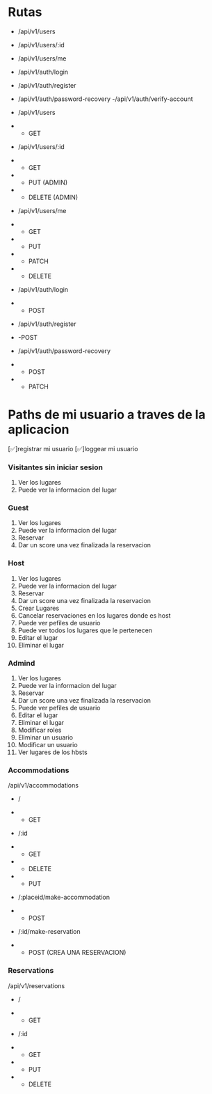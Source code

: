 # Rutas

- /api/v1/users
- /api/v1/users/:id
- /api/v1/users/me

- /api/v1/auth/login
- /api/v1/auth/register
- /api/v1/auth/password-recovery
-/api/v1/auth/verify-account

- /api/v1/users
- - GET 

- /api/v1/users/:id
- - GET 
- - PUT (ADMIN)
- - DELETE (ADMIN)

- /api/v1/users/me 
- - GET
- - PUT
- - PATCH
- - DELETE


- /api/v1/auth/login
- - POST




- /api/v1/auth/register
- -POST



- /api/v1/auth/password-recovery
- - POST
- - PATCH


# Paths de mi usuario a traves de la aplicacion

[✅]registrar mi usuario
[✅]loggear mi usuario

### Visitantes sin iniciar sesion

1. Ver los lugares
2. Puede ver la informacion del lugar

### Guest

1. Ver los lugares
2. Puede ver la informacion del lugar
3. Reservar
4. Dar un score una vez finalizada la reservacion


### Host

1. Ver los lugares
2. Puede ver la informacion del lugar
3. Reservar
4. Dar un score una vez finalizada la reservacion
5. Crear Lugares
6. Cancelar reservaciones en los lugares donde es host
7. Puede ver pefiles de usuario
8. Puede ver todos los lugares que le pertenecen
9. Editar el lugar
10. Eliminar el lugar



### Admind 

1. Ver los lugares
2. Puede ver la informacion del lugar
3. Reservar
4. Dar un score una vez finalizada la reservacion
5. Puede ver pefiles de usuario
6. Editar el lugar
7. Eliminar el lugar
8. Modificar roles
9. Eliminar un usuario
10. Modificar un usuario
11. Ver lugares de los hbsts


### Accommodations


/api/v1/accommodations

- /
- - GET

- /:id
- - GET
- - DELETE
- - PUT

- /:placeid/make-accommodation
- - POST

- /:id/make-reservation 
- - POST (CREA UNA RESERVACION)


### Reservations

/api/v1/reservations


- /
- - GET

- /:id
- - GET
- - PUT
- - DELETE